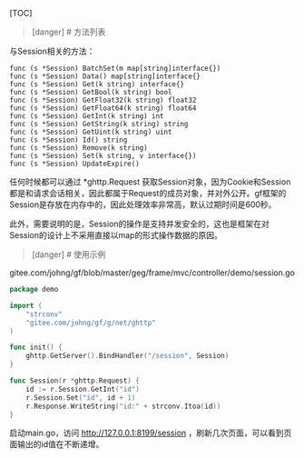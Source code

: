 
[TOC]


>[danger] # 方法列表

与Session相关的方法：

    func (s *Session) BatchSet(m map[string]interface{})
    func (s *Session) Data() map[string]interface{}
    func (s *Session) Get(k string) interface{}
    func (s *Session) GetBool(k string) bool
    func (s *Session) GetFloat32(k string) float32
    func (s *Session) GetFloat64(k string) float64
    func (s *Session) GetInt(k string) int
    func (s *Session) GetString(k string) string
    func (s *Session) GetUint(k string) uint
    func (s *Session) Id() string
    func (s *Session) Remove(k string)
    func (s *Session) Set(k string, v interface{})
    func (s *Session) UpdateExpire()

任何时候都可以通过 *ghttp.Request 获取Session对象，因为Cookie和Session都是和请求会话相关，因此都属于Request的成员对象，并对外公开。gf框架的Session是存放在内存中的，因此处理效率非常高，默认过期时间是600秒。

此外，需要说明的是，Session的操作是支持并发安全的，这也是框架在对Session的设计上不采用直接以map的形式操作数据的原因。


>[danger] # 使用示例

gitee.com/johng/gf/blob/master/geg/frame/mvc/controller/demo/session.go
```go
package demo

import (
    "strconv"
    "gitee.com/johng/gf/g/net/ghttp"
)

func init() {
    ghttp.GetServer().BindHandler("/session", Session)
}

func Session(r *ghttp.Request) {
    id := r.Session.GetInt("id")
    r.Session.Set("id", id + 1)
    r.Response.WriteString("id:" + strconv.Itoa(id))
}
```
启动main.go，访问 http://127.0.0.1:8199/session ，刷新几次页面，可以看到页面输出的id值在不断递增。